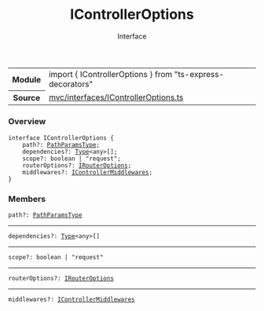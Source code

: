 <header class="symbol-info-header">    <h1 id="icontrolleroptions">IControllerOptions</h1>    <label class="symbol-info-type-label interface">Interface</label>      </header>
<section class="symbol-info">      <table class="is-full-width">        <tbody>        <tr>          <th>Module</th>          <td>            <div class="lang-typescript">                <span class="token keyword">import</span> { IControllerOptions }                 <span class="token keyword">from</span>                 <span class="token string">"ts-express-decorators"</span>                            </div>          </td>        </tr>        <tr>          <th>Source</th>          <td>            <a href="https://romakita.github.io/ts-express-decorators/#//blob/v2.12.0/src/mvc/interfaces/IControllerOptions.ts#L0-L0">                mvc/interfaces/IControllerOptions.ts            </a>        </td>        </tr>                </tbody>      </table>    </section>

### Overview

<pre><code class="typescript-lang"><span class="token keyword">interface</span> IControllerOptions <span class="token punctuation">{</span>
    path?<span class="token punctuation">:</span> <a href="#api/common/mvc/pathparamstype"><span class="token">PathParamsType</span></a><span class="token punctuation">;</span>
    dependencies?<span class="token punctuation">:</span> <a href="#api/common/core/type"><span class="token">Type</span></a><<span class="token keyword">any</span>><span class="token punctuation">[</span><span class="token punctuation">]</span><span class="token punctuation">;</span>
    scope?<span class="token punctuation">:</span> <span class="token keyword">boolean</span> | "request"<span class="token punctuation">;</span>
    routerOptions?<span class="token punctuation">:</span> <a href="#api/common/mvc/irouteroptions"><span class="token">IRouterOptions</span></a><span class="token punctuation">;</span>
    middlewares?<span class="token punctuation">:</span> <a href="#api/common/mvc/icontrollermiddlewares"><span class="token">IControllerMiddlewares</span></a><span class="token punctuation">;</span>
<span class="token punctuation">}</span></code></pre>

### Members

<div class="method-overview"><pre><code class="typescript-lang">path?<span class="token punctuation">:</span> <a href="#api/common/mvc/pathparamstype"><span class="token">PathParamsType</span></a></code></pre></div>
<hr />
<div class="method-overview"><pre><code class="typescript-lang">dependencies?<span class="token punctuation">:</span> <a href="#api/common/core/type"><span class="token">Type</span></a><<span class="token keyword">any</span>><span class="token punctuation">[</span><span class="token punctuation">]</span></code></pre></div>
<hr />
<div class="method-overview"><pre><code class="typescript-lang">scope?<span class="token punctuation">:</span> <span class="token keyword">boolean</span> | "request"</code></pre></div>
<hr />
<div class="method-overview"><pre><code class="typescript-lang">routerOptions?<span class="token punctuation">:</span> <a href="#api/common/mvc/irouteroptions"><span class="token">IRouterOptions</span></a></code></pre></div>
<hr />
<div class="method-overview"><pre><code class="typescript-lang">middlewares?<span class="token punctuation">:</span> <a href="#api/common/mvc/icontrollermiddlewares"><span class="token">IControllerMiddlewares</span></a></code></pre></div>
